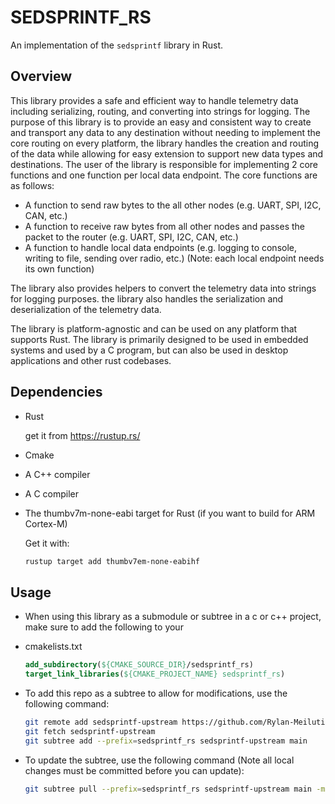 # SEDSPRINTF_RS

An implementation of the `sedsprintf` library in Rust.

## Overview

This library provides a safe and efficient way to handle telemetry data including serializing, routing, and converting
into strings for logging. The purpose of this library is to provide an easy and consistent way to create and transport
any data to any destination without needing to implement the core routing on every platform, the library handles the
creation and routing of the data while allowing for easy extension to support new data types and destinations. The user
of the library is responsible for implementing 2 core functions and one function per local data endpoint.
The core functions are as follows:

- A function to send raw bytes to the all other nodes (e.g. UART, SPI, I2C, CAN, etc.)
- A function to receive raw bytes from all other nodes and passes the packet to the router
  (e.g. UART, SPI, I2C, CAN, etc.)
- A function to handle local data endpoints (e.g. logging to console, writing to file, sending over radio, etc.)
  (Note: each local endpoint needs its own function)

The library also provides helpers to convert the telemetry data into strings for logging purposes. the library also
handles the serialization and deserialization of the telemetry data.

The library is platform-agnostic and can be used on any platform that supports Rust. The library is primarily designed
to be used in embedded systems and used by a C program, but can also be used in desktop applications and other rust
codebases.

## Dependencies

- Rust

  get it from https://rustup.rs/
- Cmake
- A C++ compiler
- A C compiler
- The thumbv7m-none-eabi target for Rust (if you want to build for ARM Cortex-M)

  Get it with:
  ```bash
  rustup target add thumbv7em-none-eabihf
  ```

## Usage

- When using this library as a submodule or subtree in a c or c++ project, make sure to add the following to your
- cmakelists.txt
  ```cmake
  add_subdirectory(${CMAKE_SOURCE_DIR}/sedsprintf_rs)
  target_link_libraries(${CMAKE_PROJECT_NAME} sedsprintf_rs)
  ```


- To add this repo as a subtree to allow for modifications, use the following command:
  ```bash
  git remote add sedsprintf-upstream https://github.com/Rylan-Meilutis/sedsprintf_rs.git
  git fetch sedsprintf-upstream
  git subtree add --prefix=sedsprintf_rs sedsprintf-upstream main

- To update the subtree, use the following command (Note all local changes must be committed before you can update):
  ```bash
  git subtree pull --prefix=sedsprintf_rs sedsprintf-upstream main -m "Merge sedsprintf_rs upstream main"
  ```
